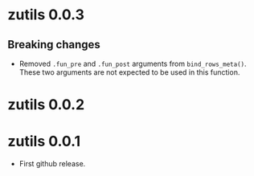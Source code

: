 # zutils 0.0.3

## Breaking changes

* Removed `.fun_pre` and `.fun_post` arguments from `bind_rows_meta()`. These two arguments are not expected to be used in this function.

# zutils 0.0.2

# zutils 0.0.1

* First github release.
